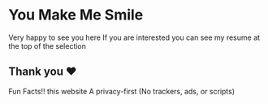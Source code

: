 
# You Make Me Smile

Very happy to see you here
If you are interested you can see my resume at the top of the selection 

Thank you ❤
--
Fun Facts!! this website A privacy-first (No trackers, ads, or scripts)
